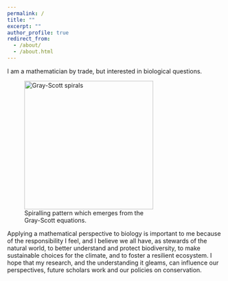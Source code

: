 ```yaml
---
permalink: /
title: ""
excerpt: ""
author_profile: true
redirect_from: 
  - /about/
  - /about.html
---
```


I am a mathematician by trade, but interested in biological questions. 
<figure style="width:300px;">
	<a href="/images/Reaction-Diffusion.gif">
	<img src="/images/Reaction-Diffusion.gif" alt = "Gray-Scott spirals" style="width:300px"/>
	</a>
	<figcaption>Spiralling pattern which emerges from the Gray-Scott equations.</figcaption>
</figure>

Applying a mathematical perspective to biology is important to me because of the responsibility I feel, and I believe we all have, as stewards of the natural world, to better understand and protect biodiversity, to make sustainable choices for the climate, and to foster a resilient ecosystem. I hope that my research, and the understanding it gleams, can influence our perspectives, future scholars work and our policies on conservation.
